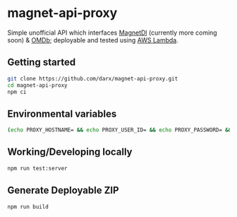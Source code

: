 # magnet-api-proxy

Simple unofficial API which interfaces [MagnetDl](https://www.magnetdl.com/) (currently more coming soon) & [OMDb](https://www.omdbapi.com/); deployable and tested using [AWS Lambda](https://docs.aws.amazon.com/lambda/latest/dg/welcome.html).
 
## Getting started

```bash
git clone https://github.com/darx/magnet-api-proxy.git
cd magnet-api-proxy
npm ci
```

## Environmental variables

```bash
(echo PROXY_HOSTNAME= && echo PROXY_USER_ID= && echo PROXY_PASSWORD= && echo PROXY_PORT= && echo HOSTNAME_MAGNETDL= && echo AWS_REGION= && echo AWS_ACCESS_KEY= && echo AWS_SECRET_ACCESS_KEY= && echo AWS_S3_BUCKET=) > .env

```
## Working/Developing locally

```bash
npm run test:server
```

## Generate Deployable ZIP 

```bash
npm run build
```

